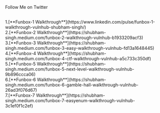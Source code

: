 <p class="h2">Follow Me on Twitter</p><br/>
1.[**Funbox-1 Walkthrough**](https://www.linkedin.com/pulse/funbox-1-walkthrough-vulnhub-shubham-singh/)<br/>
2.[**Funbox-2 Walkthrough**](https://shubham-singh.medium.com/funbox-2-walkthrough-vulnhub-b1933209acf3)<br/>
3.[**Funbox-3 Walkthrough**](https://shubham-singh.medium.com/funbox-3-easy-walkthrough-vulnhub-fd13a1648445)<br/>
4.[**Funbox-4 Walkthrough**](https://shubham-singh.medium.com/funbox-4-ctf-walkthrough-vulnhub-a5c733c350df)<br/>
5.[**Funbox-5 Walkthrough**](https://shubham-singh.medium.com/funbox-5-next-level-walkthrough-vulnhub-9b896ccca06)<br/>
6.[**Funbox-6 Walkthrough**](https://shubham-singh.medium.com/funbox-6-gamble-hall-walkthrough-vulnhub-26ad3f076d67)<br/>
7.[**Funbox-7 Walkthrough**](https://shubham-singh.medium.com/funbox-7-easyenum-walkthrough-vulnhub-3c1ef0f1c2ef)<br/>
